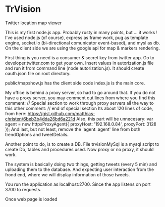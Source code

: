 # TrVision
Twitter location map viewer

This is my first node.js app. Probably rusty in many points, but ... it works !
I've used node.js (of course), express as frame work, pug as template engine, socket.io (bi-directional comunicator event-based), and mysl as db. On the client side we are using the google api for map & markers rendering.

First thing is you need is a consumer & secret key from twitter app. Go to developer.twitter.com to get your own.
Insert values in autorization.js file and run it from command line (node autorization.js). It should create oauth.json file on root directory.

public/mapshow.js has the client side code
index.js is the main core.

My office is behind a proxy server, so had to go around that. If you do not have a proxy server, you may comment out lines from where you find this comment:
  // Special section to work through proxy servers
  all the way to this other comment:
  // end of special section
  Its about 120 lines of code, from here: https://gist.github.com/matthias-christen/6beb3b4dda26bd6a221d
  Also, this part will be unnecesary:
  var agent = new httpsProxyAgent({
    proxyHost: '192.168.0.84',
    proxyPort: 3128
  });
  And last, but not least, remove the 'agent: agent' line from both trendOptions and tweetDetails.

Another point to do, is to create a DB. File trvisionMySql is a mysql script to create Db, tables and procedures used.
Now proxy or no proxy, it should work.

The system is basically doing two things, getting tweets (every 5 min) and uploading them to the database. And expecting user interaction from the frond end, where we will display information of those tweets.

You run the application as localhost:2700. Since the app listens on port 3700 to requests.

Once web page is loaded 
